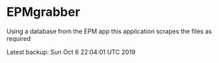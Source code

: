 # EPMgrabber
Using a database from the EPM app this application scrapes the files as required


Latest backup: Sun Oct 6 22:04:01 UTC 2019

